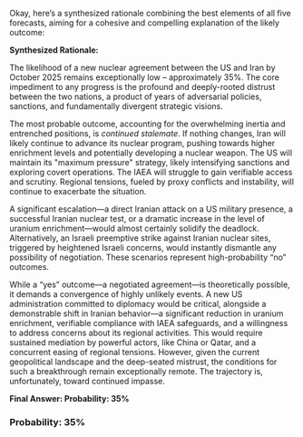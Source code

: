 Okay, here’s a synthesized rationale combining the best elements of all five forecasts, aiming for a cohesive and compelling explanation of the likely outcome:

**Synthesized Rationale:**

The likelihood of a new nuclear agreement between the US and Iran by October 2025 remains exceptionally low – approximately 35%. The core impediment to any progress is the profound and deeply-rooted distrust between the two nations, a product of years of adversarial policies, sanctions, and fundamentally divergent strategic visions.

The most probable outcome, accounting for the overwhelming inertia and entrenched positions, is *continued stalemate*.  If nothing changes, Iran will likely continue to advance its nuclear program, pushing towards higher enrichment levels and potentially developing a nuclear weapon. The US will maintain its "maximum pressure" strategy, likely intensifying sanctions and exploring covert operations. The IAEA will struggle to gain verifiable access and scrutiny. Regional tensions, fueled by proxy conflicts and instability, will continue to exacerbate the situation.

A significant escalation—a direct Iranian attack on a US military presence, a successful Iranian nuclear test, or a dramatic increase in the level of uranium enrichment—would almost certainly solidify the deadlock. Alternatively, an Israeli preemptive strike against Iranian nuclear sites, triggered by heightened Israeli concerns, would instantly dismantle any possibility of negotiation. These scenarios represent high-probability “no” outcomes.

While a “yes” outcome—a negotiated agreement—is theoretically possible, it demands a convergence of highly unlikely events. A new US administration committed to diplomacy would be critical, alongside a demonstrable shift in Iranian behavior—a significant reduction in uranium enrichment, verifiable compliance with IAEA safeguards, and a willingness to address concerns about its regional activities. This would require sustained mediation by powerful actors, like China or Qatar, and a concurrent easing of regional tensions. However, given the current geopolitical landscape and the deep-seated mistrust, the conditions for such a breakthrough remain exceptionally remote.  The trajectory is, unfortunately, toward continued impasse.

**Final Answer: Probability: 35%**

### Probability: 35%